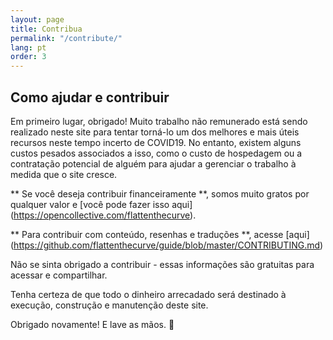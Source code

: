```yaml
---
layout: page
title: Contribua
permalink: "/contribute/"
lang: pt
order: 3
---
```

## Como ajudar e contribuir 

Em primeiro lugar, obrigado! Muito trabalho não remunerado está sendo realizado neste site para tentar torná-lo um dos melhores e mais úteis recursos neste 
tempo incerto de COVID19. No entanto, existem alguns custos pesados associados a isso, como o custo de hospedagem ou a contratação potencial de 
alguém para ajudar a gerenciar o trabalho à medida que o site cresce. 

** Se você deseja contribuir financeiramente **, somos muito gratos por qualquer valor e [você pode fazer isso aqui] (https://opencollective.com/flattenthecurve). 

** Para contribuir com conteúdo, resenhas e traduções **, acesse [aqui] (https://github.com/flattenthecurve/guide/blob/master/CONTRIBUTING.md) 

Não se sinta obrigado a contribuir - essas informações são gratuitas para acessar e compartilhar. 

Tenha certeza de que todo o dinheiro arrecadado será destinado à execução, construção e manutenção deste site. 

Obrigado novamente! E lave as mãos. 🙂 
